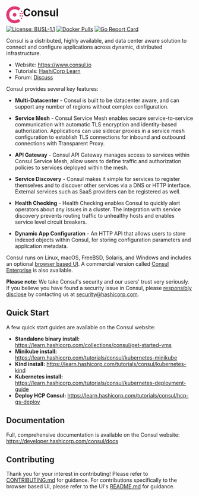<h1>
  <img src="./website/public/img/logo.svg" align="left" height="46px" alt="Consul logo"/>
  <span>Consul</span>
</h1>

[![License: BUSL-1.1](https://img.shields.io/badge/License-BUSL--1.1-yellow.svg)](LICENSE)
[![Docker Pulls](https://img.shields.io/docker/pulls/hashicorp/consul.svg)](https://hub.docker.com/r/hashicorp/consul)
[![Go Report Card](https://goreportcard.com/badge/github.com/hashicorp/consul)](https://goreportcard.com/report/github.com/hashicorp/consul)

Consul is a distributed, highly available, and data center aware solution to connect and configure applications across dynamic, distributed infrastructure.

* Website: https://www.consul.io
* Tutorials: [HashiCorp Learn](https://learn.hashicorp.com/consul)
* Forum: [Discuss](https://discuss.hashicorp.com/c/consul)

Consul provides several key features:

* **Multi-Datacenter** - Consul is built to be datacenter aware, and can
  support any number of regions without complex configuration.

* **Service Mesh** - Consul Service Mesh enables secure service-to-service
  communication with automatic TLS encryption and identity-based authorization. Applications
  can use sidecar proxies in a service mesh configuration to establish TLS
  connections for inbound and outbound connections with Transparent Proxy.

* **API Gateway** - Consul API Gateway manages access to services within Consul Service Mesh, 
  allow users to define traffic and authorization policies to services deployed within the mesh.  

* **Service Discovery** - Consul makes it simple for services to register
  themselves and to discover other services via a DNS or HTTP interface.
  External services such as SaaS providers can be registered as well.

* **Health Checking** - Health Checking enables Consul to quickly alert
  operators about any issues in a cluster. The integration with service
  discovery prevents routing traffic to unhealthy hosts and enables service
  level circuit breakers.

* **Dynamic App Configuration** - An HTTP API that allows users to store indexed objects within Consul,
  for storing configuration parameters and application metadata.

Consul runs on Linux, macOS, FreeBSD, Solaris, and Windows and includes an
optional [browser based UI](https://demo.consul.io). A commercial version
called [Consul Enterprise](https://developer.hashicorp.com/consul/docs/enterprise) is also
available.

**Please note**: We take Consul's security and our users' trust very seriously. If you
believe you have found a security issue in Consul, please [responsibly disclose](https://www.hashicorp.com/security#vulnerability-reporting)
by contacting us at security@hashicorp.com.

## Quick Start

A few quick start guides are available on the Consul website:

* **Standalone binary install:** https://learn.hashicorp.com/collections/consul/get-started-vms
* **Minikube install:** https://learn.hashicorp.com/tutorials/consul/kubernetes-minikube
* **Kind install:** https://learn.hashicorp.com/tutorials/consul/kubernetes-kind
* **Kubernetes install:** https://learn.hashicorp.com/tutorials/consul/kubernetes-deployment-guide
* **Deploy HCP Consul:** https://learn.hashicorp.com/tutorials/consul/hcp-gs-deploy 

## Documentation

Full, comprehensive documentation is available on the Consul website: https://developer.hashicorp.com/consul/docs

## Contributing

Thank you for your interest in contributing! Please refer to [CONTRIBUTING.md](https://github.com/hashicorp/consul/blob/main/.github/CONTRIBUTING.md)
for guidance. For contributions specifically to the browser based UI, please
refer to the UI's [README.md](https://github.com/hashicorp/consul/blob/main/ui/packages/consul-ui/README.md)
for guidance.
